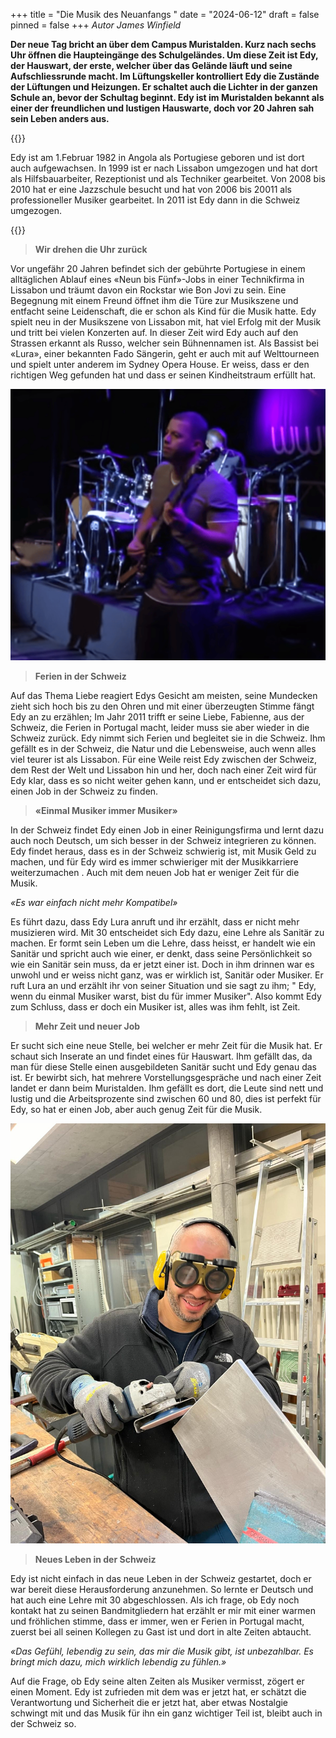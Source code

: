 +++
title = "Die Musik des Neuanfangs "
date = "2024-06-12"
draft = false
pinned = false
+++
*Autor James Winfield* 

**Der neue Tag bricht an über dem Campus Muristalden. Kurz nach sechs Uhr öffnen die Haupteingänge des Schulgeländes. Um diese Zeit ist Edy, der Hauswart, der erste, welcher über das Gelände läuft und seine Aufschliessrunde macht. Im Lüftungskeller kontrolliert Edy die Zustände der Lüftungen und Heizungen. Er schaltet auch die Lichter in der ganzen Schule an, bevor der Schultag beginnt. Edy ist im Muristalden bekannt als einer der freundlichen und lustigen Hauswarte, doch vor 20 Jahren sah sein Leben anders aus.**

{{<box>}}

Edy ist am 1.Februar 1982 in Angola als Portugiese geboren und ist dort auch aufgewachsen. In 1999 ist er nach Lissabon umgezogen und hat dort als Hilfsbauarbeiter, Rezeptionist und als Techniker gearbeitet. Von 2008 bis 2010 hat er eine Jazzschule besucht und hat von 2006 bis 20011 als professioneller Musiker gearbeitet. In 2011 ist Edy dann in die Schweiz umgezogen.

{{</box>}}

> **Wir drehen die Uhr zurück**

Vor ungefähr 20 Jahren befindet sich der gebührte Portugiese in einem alltäglichen Ablauf eines «Neun bis Fünf»-Jobs in einer Technikfirma in Lissabon und träumt davon ein Rockstar wie Bon Jovi zu sein. Eine Begegnung mit einem Freund öffnet ihm die Türe zur Musikszene und entfacht seine Leidenschaft, die er schon als Kind für die Musik hatte. Edy spielt neu in der Musikszene von Lissabon mit, hat viel Erfolg mit der Musik und tritt bei vielen Konzerten auf. In dieser Zeit wird Edy auch auf den Strassen erkannt als Russo, welcher sein Bühnennamen ist. Als Bassist bei «Lura», einer bekannten Fado Sängerin, geht er auch mit auf Welttourneen und spielt unter anderem im Sydney Opera House. Er weiss, dass er den richtigen Weg gefunden hat und dass er seinen Kindheitstraum erfüllt hat.

![ Edy (aka. Russo) auf Tour mit Lura 2012  Lura - Terre De Blues 2012 (youtube.com)](screenshot-2024-03-19-150520-3-.png)

> **Ferien in der Schweiz**

Auf das Thema Liebe reagiert Edys Gesicht am meisten, seine Mundecken zieht sich hoch bis zu den Ohren und mit einer überzeugten Stimme fängt Edy an zu erzählen; Im Jahr 2011 trifft er seine Liebe, Fabienne, aus der Schweiz, die Ferien in Portugal macht, leider muss sie aber wieder in die Schweiz zurück. Edy nimmt sich Ferien und begleitet sie in die Schweiz. Ihm gefällt es in der Schweiz, die Natur und die Lebensweise, auch wenn alles viel teurer ist als Lissabon. Für eine Weile reist Edy zwischen der Schweiz, dem Rest der Welt und Lissabon hin und her, doch nach einer Zeit wird für Edy klar, dass es so nicht weiter gehen kann, und er entscheidet sich dazu, einen Job in der Schweiz zu finden.

> **«Einmal Musiker immer Musiker»**

 In der Schweiz findet Edy einen Job in einer Reinigungsfirma und lernt dazu auch noch Deutsch, um sich besser in der Schweiz integrieren zu können. Edy findet heraus, dass es in der Schweiz schwierig ist, mit Musik Geld zu machen, und für Edy wird es immer schwieriger mit der Musikkarriere weiterzumachen . Auch mit dem neuen Job hat er weniger Zeit für die Musik. 

*«Es war einfach nicht mehr Kompatibel»* 

Es führt dazu, dass Edy Lura anruft und ihr erzählt, dass er nicht mehr musizieren wird. Mit 30 entscheidet sich Edy dazu, eine Lehre als Sanitär zu machen. Er formt sein Leben um die Lehre, dass heisst, er handelt wie ein Sanitär und spricht auch wie einer, er denkt, dass seine Persönlichkeit so wie ein Sanitär sein muss, da er jetzt einer ist. Doch in ihm drinnen war es unwohl und er weiss nicht ganz, was er wirklich ist, Sanitär oder Musiker. Er ruft Lura an und erzählt ihr von seiner Situation und sie sagt zu ihm; " Edy, wenn du einmal Musiker warst, bist du für immer Musiker". Also kommt Edy zum Schluss, dass er doch ein Musiker ist, alles was ihm fehlt, ist Zeit.

> **Mehr Zeit und neuer Job**

Er sucht sich eine neue Stelle, bei welcher er mehr Zeit für die Musik hat. Er schaut sich Inserate an und findet eines für Hauswart. Ihm gefällt das, da man für diese Stelle einen ausgebildeten Sanitär sucht und Edy genau das ist. Er bewirbt sich, hat mehrere Vorstellungsgespräche und nach einer Zeit landet er dann beim Muristalden. Ihm gefällt es dort, die Leute sind nett und lustig und die Arbeitsprozente sind zwischen 60 und 80, dies ist perfekt für Edy, so hat er einen Job, aber auch genug Zeit für die Musik.

![ Edy bei der Arbeit im Muristalden](whatsapp-bild-2024-03-16-um-18.17.46_93a63d4a.jpg)

>  **Neues Leben in der Schweiz**

Edy ist nicht einfach in das neue Leben in der Schweiz gestartet, doch er war bereit diese Herausforderung anzunehmen. So lernte er Deutsch und hat auch eine Lehre mit 30 abgeschlossen. Als ich frage, ob Edy noch kontakt hat zu seinen Bandmitgliedern hat erzählt er mir mit einer warmen und fröhlichen stimme, dass er immer, wen er Ferien in Portugal macht, zuerst bei all seinen Kollegen zu Gast ist und dort in alte Zeiten abtaucht.

 *«Das Gefühl, lebendig zu sein, das mir die Musik gibt, ist unbezahlbar. Es bringt mich dazu, mich wirklich lebendig zu fühlen.»*

Auf die Frage, ob Edy seine alten Zeiten als Musiker vermisst, zögert er einen Moment. Edy ist zufrieden mit dem was er jetzt hat, er schätzt die Verantwortung und Sicherheit die er jetzt hat, aber etwas Nostalgie schwingt mit und das Musik für ihn ein ganz wichtiger Teil ist, bleibt auch in der Schweiz so.